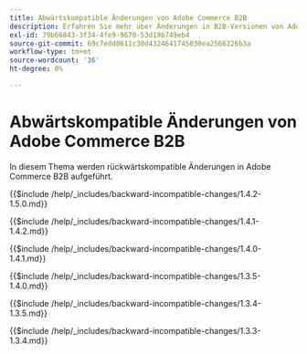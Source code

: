 ```yaml
---
title: Abwärtskompatible Änderungen von Adobe Commerce B2B
description: Erfahren Sie mehr über Änderungen in B2B-Versionen von Adobe Commerce, bei denen Sie möglicherweise Ihren benutzerdefinierten Code aktualisieren müssen.
exl-id: 79b66843-3f34-4fe9-9670-53d19b749eb4
source-git-commit: 69c7edd0611c30d4324641745030ea2566226b3a
workflow-type: tm+mt
source-wordcount: '36'
ht-degree: 0%

---
```


# Abwärtskompatible Änderungen von Adobe Commerce B2B

In diesem Thema werden rückwärtskompatible Änderungen in Adobe Commerce B2B aufgeführt.

{{$include /help/_includes/backward-incompatible-changes/1.4.2-1.5.0.md}}

{{$include /help/_includes/backward-incompatible-changes/1.4.1-1.4.2.md}}

{{$include /help/_includes/backward-incompatible-changes/1.4.0-1.4.1.md}}

{{$include /help/_includes/backward-incompatible-changes/1.3.5-1.4.0.md}}

{{$include /help/_includes/backward-incompatible-changes/1.3.4-1.3.5.md}}

{{$include /help/_includes/backward-incompatible-changes/1.3.3-1.3.4.md}}
